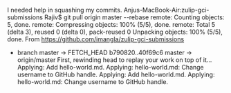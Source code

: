I needed help in squashing my commits. 
Anjus-MacBook-Air:zulip-gci-submissions Rajiv$ git pull origin master --rebase
remote: Counting objects: 5, done.
remote: Compressing objects: 100% (5/5), done.
remote: Total 5 (delta 3), reused 0 (delta 0), pack-reused 0
Unpacking objects: 100% (5/5), done.
From https://github.com/imangla/zulip-gci-submissions
 * branch            master     -> FETCH_HEAD
   b790820..40f69c6  master     -> origin/master
First, rewinding head to replay your work on top of it...
Applying: Add hello-world.md.
Applying: hello-world.md: Change username to GitHub handle.
Applying: Add hello-world.md.
Applying: hello-world.md: Change username to GitHub handle.
